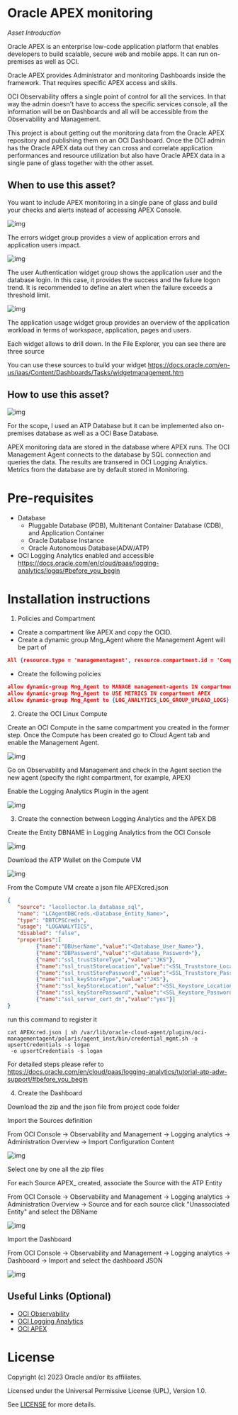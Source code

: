 # Oracle APEX monitoring

*Asset Introduction*

Oracle APEX is an enterprise low-code application platform that enables developers to build scalable, secure web and mobile apps. It can run on-premises as well as OCI. 

Oracle APEX provides Administrator and monitoring Dashboards inside the framework. That requires specific APEX access and skills. 

OCI Observability offers a single point of control for all the services. In that way the admin doesn't have to access the specific services console, all the information will be on Dashboards and all will be accessible from the Observability and Management.

This project is about getting out the monitoring data from the Oracle APEX repository and publishing them on an OCI Dashboard. Once the OCI admin has the Oracle APEX data out they can cross and correlate application performances and resource utilization but also have Oracle APEX data in a single pane of glass together with the other asset.   

## When to use this asset?
 
You want to include APEX monitoring in a single pane of glass and build your checks and alerts instead of accessing APEX Console. 

![img](images/Error.png)

The errors widget group provides a view of application errors and application users impact. 

![img](images\users_aut.png)

The user Authentication widget group shows the application user and the database login. In this case, it provides the success and the failure logon trend. It is recommended to define an alert when the failure exceeds a threshold limit.

![img](images\ApplicationUsage.png)

The application usage widget group provides an overview of the application workload in terms of workspace, application, pages and users.

Each widget allows to drill down. In the File Explorer, you can see there are three source


You can use these sources to build your widget <https://docs.oracle.com/en-us/iaas/Content/Dashboards/Tasks/widgetmanagement.htm>

## How to use this asset?

![img](images\APEX_monitoring_Architecture.png)

For the scope, I used an ATP Database but it can be implemented also on-premises database as well as a OCI Base Database.

APEX monitoring data are stored in the database where APEX runs. The OCI Management Agent connects to the database by SQL connection and queries the data. The results are transered in OCI Logging Analytics. Metrics from the database are by default stored in Monitoring. 


# Pre-requisites
- Database 
    - Pluggable Database (PDB), Multitenant  Container Database (CDB), and Application Container
    - Oracle Database Instance
    - Oracle Autonomous Database(ADW/ATP)
- OCI Logging Analytics enabled and accessible  https://docs.oracle.com/en/cloud/paas/logging-analytics/logqs/#before_you_begin


# Installation instructions

1. Policies and Compartment 
- Create a compartment like APEX and copy the OCID. 
- Create a dynamic group Mng_Agent where the Management Agent will be part of

```json
All {resource.type = 'managementagent', resource.compartment.id = 'Compartment_OCID'}
```

- Create the following policies

```json
allow dynamic-group Mng_Agent to MANAGE management-agents IN compartment APEX
allow dynamic-group Mng_Agent to USE METRICS IN compartment APEX
allow dynamic-group Mng_Agent to {LOG_ANALYTICS_LOG_GROUP_UPLOAD_LOGS} IN compartment APEX`
```

2. Create the OCI Linux Compute

Create an OCI Compute in the same compartment you created in the former step. Once the Compute has been created go to Cloud Agent tab and enable the Management Agent. 

![img](images\Enable_Agent.png)

Go on Observability and Management and check in the Agent section the new agent (specify the right compartment, for example, APEX)

Enable the Logging Analytics Plugin in the agent

![img](images\LA_Enable_plugin.png)


3. Create the connection between Logging Analytics and the APEX DB

Create the Entity DBNAME in Logging Analytics from the OCI Console 

![img](images\LA_AddEntity.png)

Download the ATP Wallet on the Compute VM

![img](images\DatabaseWallet.png)

From the Compute VM create a json file APEXcred.json

```json
{
   "source": "lacollector.la_database_sql",
   "name": "LCAgentDBCreds.<Database_Entity_Name>",
   "type": "DBTCPSCreds",
   "usage": "LOGANALYTICS",
   "disabled": "false",
   "properties":[
         {"name":"DBUserName","value":"<Database_User_Name>"},
         {"name":"DBPassword","value":"<Database_Password>"},
         {"name":"ssl_trustStoreType","value":"JKS"},
         {"name":"ssl_trustStoreLocation","value":"<SSL_Truststore_Location>"},
         {"name":"ssl_trustStorePassword","value":"<SSL_Truststore_Password>"},
         {"name":"ssl_keyStoreType","value":"JKS"},
         {"name":"ssl_keyStoreLocation","value":"<SSL_Keystore_Location>"},
         {"name":"ssl_keyStorePassword","value":"<SSL_Keystore_Password>"},
         {"name":"ssl_server_cert_dn","value":"yes"}]
}
```

run this command to register it

```console
cat APEXcred.json | sh /var/lib/oracle-cloud-agent/plugins/oci-managementagent/polaris/agent_inst/bin/credential_mgmt.sh -o upsertCredentials -s logan
 -o upsertCredentials -s logan
```

For detailed steps please refer to https://docs.oracle.com/en/cloud/paas/logging-analytics/tutorial-atp-adw-support/#before_you_begin

4. Create the Dashboard 

Download the zip and the json file from project code folder

Import the Sources definition

From OCI Console -> Observability and Management -> Logging analytics -> Administration Overview -> Import Configuration Content 

![img](images\LA_Import_source.png)

Select one by one all the zip files 

For each Source APEX_ created, associate the Source with the ATP Entity

From OCI Console -> Observability and Management -> Logging analytics -> Administration Overview -> Source and for each source click "Unassociated Entity" and select the DBName  

![img](images\LA_Associate_Entity.png)

Import the Dashboard 

From OCI Console -> Observability and Management -> Logging analytics -> Dashboard -> Import and select the dashboard JSON 

![img](images\LA_Import_Dashboard.png)

## Useful Links (Optional)
 
- [OCI Observability ](https://www.oracle.com/manageability/)
- [OCI Logging Analytics ](https://docs.oracle.com/en-us/iaas/logging-analytics/index.html)
- [OCI APEX ](https://apex.oracle.com/en/platform/apex-oracle-cloud/)


# License

Copyright (c) 2023 Oracle and/or its affiliates.

Licensed under the Universal Permissive License (UPL), Version 1.0.

See [LICENSE](https://github.com/oracle-devrel/technology-engineering/blob/folder-structure/LICENSE) for more details.
